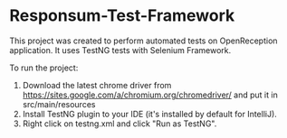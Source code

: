 # Responsum-Test-Framework

This project was created to perform automated tests on OpenReception application. It uses TestNG tests with Selenium Framework.

To run the project:

1. Download the latest chrome driver from https://sites.google.com/a/chromium.org/chromedriver/ and put it in src/main/resources
2. Install TestNG plugin to your IDE (it's installed by default for IntelliJ).
3. Right click on testng.xml and click "Run as TestNG".

